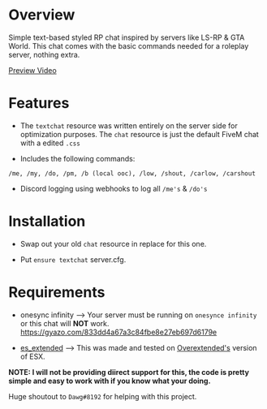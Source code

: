 # Overview

Simple text-based styled RP chat inspired by servers like LS-RP & GTA World. This chat comes with the basic commands needed for a roleplay server, nothing extra.

[Preview Video](https://www.youtube.com/watch?v=almWSs-W360&t=3s)

# Features

- The `textchat` resource was written entirely on the server side for optimization purposes. The `chat` resource is just the default FiveM chat with a edited `.css`

- Includes the following commands:

`/me,
/my,
/do,
/pm,
/b (local ooc),
/low,
/shout,
/carlow,
/carshout`

- Discord logging using webhooks to log all `/me's` & `/do's`

# Installation

- Swap out your old `chat` resource in replace for this one.

- Put `ensure textchat` server.cfg.

# Requirements

- onesync infinity --> Your server must be running on `onesynce infinity` or this chat will **NOT** work. https://gyazo.com/833dd4a67a3c84fbe8e27eb697d6179e

- [es_extended](https://github.com/overextended/es_extended) --> This was made and tested on [Overextended's](https://github.com/overextended) version of ESX.

**NOTE: I will not be providing diirect support for this, the code is pretty simple and easy to work with if you know what your doing.**

Huge shoutout to `Dawg#8192` for helping with this project.
